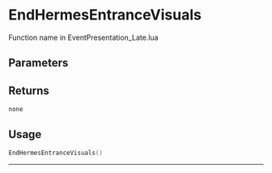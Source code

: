 # EndHermesEntranceVisuals
Function name in EventPresentation_Late.lua
## Parameters

## Returns
`none`
## Usage
```lua
EndHermesEntranceVisuals()
```
---
